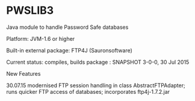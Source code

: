 # PWSLIB3
Java module to handle Password Safe databases

Platform: JVM-1.6 or higher

Built-in external package: FTP4J (Sauronsoftware)

Current status: compiles, builds package : SNAPSHOT 3-0-0, 30 Jul 2015

New Features

30.07.15 modernised FTP session handling in class AbstractFTPAdapter; runs quicker FTP access of databases; incorporates ftp4j-1.7.2.jar
 